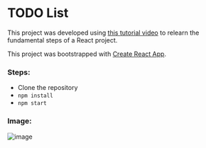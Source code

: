 # TODO List

This project was developed using [this tutorial video](https://www.youtube.com/watch?v=E1E08i2UJGI) to relearn the fundamental steps of a React project. 

This project was bootstrapped with [Create React App](https://github.com/facebook/create-react-app).

### Steps:
- Clone the repository
- `npm install`
- `npm start`

### Image:

![image](https://github.com/AnaLinsDev/react_todo_list/assets/60307596/b2f36b56-2701-4905-8f7a-8127c8d1c25f)

